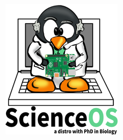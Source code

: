 <p align="center"><img width="356" height="416" src="https://raw.githubusercontent.com/ScienceOS/scienceos.github.io/master/misc/scienceos-logo.png"></p>
